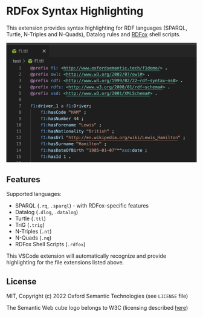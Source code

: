 # RDFox Syntax Highlighting

This extension provides syntax highlighting for RDF languages (SPARQL, Turtle, N-Triples and N-Quads), Datalog rules and [RDFox](https://www.oxfordsemantic.tech/product) shell scripts.

![Turtle highlighting example](images/example.png "Turtle highlighting example")

## Features

Supported languages:
- SPARQL (`.rq`, `.sparql`) - with RDFox-specific features
- Datalog (`.dlog`, `.datalog`)
- Turtle (`.ttl`)
- TriG (`.trig`)
- N-Triples (`.nt`)
- N-Quads (`.nq`)
- RDFox Shell Scripts (`.rdfox`)

This VSCode extension will automatically recognize and provide highlighting for the file extensions listed above.

## License

MIT, Copyright (c) 2022 Oxford Semantic Technologies (see `LICENSE` file)

The Semantic Web cube logo belongs to W3C (licensing described [here](https://www.w3.org/2007/10/sw-logos.html))
